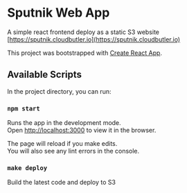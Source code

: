 # Sputnik Web App

A simple react frontend deploy as a static S3 website [https://sputnik.cloudbutler.io](https://sputnik.cloudbutler.io)

This project was bootstrapped with [Create React App](https://github.com/facebook/create-react-app).

## Available Scripts

In the project directory, you can run:

### `npm start`

Runs the app in the development mode.<br />
Open [http://localhost:3000](http://localhost:3000) to view it in the browser.

The page will reload if you make edits.<br />
You will also see any lint errors in the console.

### `make deploy`

Build the latest code and deploy to S3